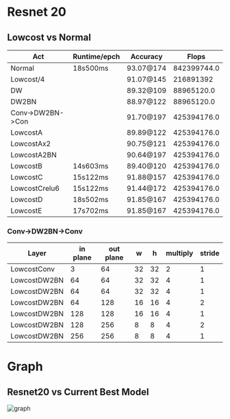 # Resnet 20
## Lowcost vs Normal
|       Act      |Runtime/epch      |Accuracy       |Flops      |
|----------------|------------------|---------------|-----------|
|Normal          |18s500ms          |93.07@174      |842399744.0|
|Lowcost/4       |                  |91.07@145      |216891392  |
|DW              |                  |89.32@109      |88965120.0 |
|DW2BN           |                  |88.97@122      |88965120.0 |
|Conv->DW2BN->Con|                  |91.70@197      |425394176.0|
|LowcostA        |                  |89.89@122      |425394176.0|
|LowcostAx2      |                  |90.75@121      |425394176.0|
|LowcostA2BN     |                  |90.64@197      |425394176.0|
|LowcostB        |14s603ms          |89.40@120      |425394176.0|
|LowcostC        |15s122ms          |91.88@157      |425394176.0|
|LowcostCrelu6   |15s122ms          |91.44@172      |425394176.0|
|LowcostD        |18s502ms          |91.85@167      |425394176.0|
|LowcostE        |17s702ms          |91.85@167      |425394176.0|


### Conv->DW2BN->Conv
|     Layer     |in plane|out plane| w | h |multiply| stride|
|---------------|--------|---------|---|---|--------|-------|
|LowcostConv    |3       |64       |32 |32 |2       |1      |
|LowcostDW2BN   |64      |64       |32 |32 |4       |1      |
|LowcostDW2BN   |64      |64       |32 |32 |4       |1      |
|LowcostDW2BN   |64      |128      |16 |16 |4       |2      |
|LowcostDW2BN   |128     |128      |16 |16 |4       |1      |
|LowcostDW2BN   |128     |256      |8  |8  |4       |2      |
|LowcostDW2BN   |256     |256      |8  |8  |4       |1      |

# Graph
## Resnet20 vs Current Best Model
![graph](best.png)